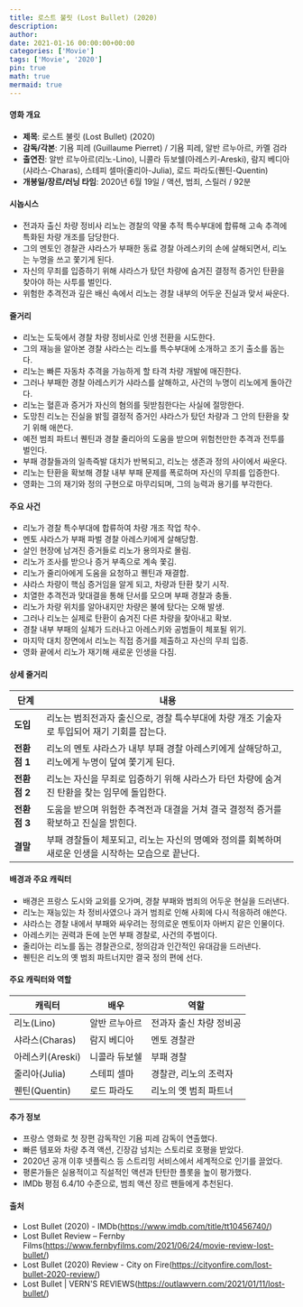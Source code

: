 ```yaml
---
title: 로스트 불릿 (Lost Bullet) (2020)
description: 
author: 
date: 2021-01-16 00:00:00+00:00
categories: ['Movie']
tags: ['Movie', '2020']
pin: true
math: true
mermaid: true
---
```

#### 영화 개요

- **제목**: 로스트 불릿 (Lost Bullet) (2020)  
- **감독/각본**: 기욤 피레 (Guillaume Pierret) / 기욤 피레, 알반 르누아르, 카멜 검라  
- **출연진**: 알반 르누아르(리노-Lino), 니콜라 듀보쉘(아레스키-Areski), 람지 베디아(샤라스-Charas), 스테피 셀마(줄리아-Julia), 로드 파라도(퀜틴-Quentin)  
- **개봉일/장르/러닝 타임**: 2020년 6월 19일 / 액션, 범죄, 스릴러 / 92분

#### 시놉시스

- 전과자 출신 차량 정비사 리노는 경찰의 약물 추적 특수부대에 합류해 고속 추격에 특화된 차량 개조를 담당한다.  
- 그의 멘토인 경찰관 샤라스가 부패한 동료 경찰 아레스키의 손에 살해되면서, 리노는 누명을 쓰고 쫓기게 된다.  
- 자신의 무죄를 입증하기 위해 샤라스가 탔던 차량에 숨겨진 결정적 증거인 탄환을 찾아야 하는 사투를 벌인다.  
- 위험한 추격전과 깊은 배신 속에서 리노는 경찰 내부의 어두운 진실과 맞서 싸운다.

#### 줄거리

- 리노는 도둑에서 경찰 차량 정비사로 인생 전환을 시도한다.  
- 그의 재능을 알아본 경찰 샤라스는 리노를 특수부대에 소개하고 조기 출소를 돕는다.  
- 리노는 빠른 자동차 추격을 가능하게 할 타격 차량 개발에 매진한다.  
- 그러나 부패한 경찰 아레스키가 샤라스를 살해하고, 사건의 누명이 리노에게 돌아간다.  
- 리노는 혈흔과 증거가 자신의 혐의를 뒷받침한다는 사실에 절망한다.  
- 도망친 리노는 진실을 밝힐 결정적 증거인 샤라스가 탔던 차량과 그 안의 탄환을 찾기 위해 애쓴다.  
- 예전 범죄 파트너 퀜틴과 경찰 줄리아의 도움을 받으며 위험천만한 추격과 전투를 벌인다.  
- 부패 경찰들과의 일촉즉발 대치가 반복되고, 리노는 생존과 정의 사이에서 싸운다.  
- 리노는 탄환을 확보해 경찰 내부 부패 문제를 폭로하며 자신의 무죄를 입증한다.  
- 영화는 그의 재기와 정의 구현으로 마무리되며, 그의 능력과 용기를 부각한다.

#### 주요 사건

- 리노가 경찰 특수부대에 합류하여 차량 개조 작업 착수.  
- 멘토 샤라스가 부패 파벌 경찰 아레스키에게 살해당함.  
- 살인 현장에 남겨진 증거들로 리노가 용의자로 몰림.  
- 리노가 조사를 받으나 증거 부족으로 계속 쫓김.  
- 리노가 줄리아에게 도움을 요청하고 퀜틴과 재결합.  
- 샤라스 차량이 핵심 증거임을 알게 되고, 차량과 탄환 찾기 시작.  
- 치열한 추격전과 맞대결을 통해 단서를 모으며 부패 경찰과 충돌.  
- 리노가 차량 위치를 알아내지만 차량은 불에 탔다는 오해 발생.  
- 그러나 리노는 실제로 탄환이 숨겨진 다른 차량을 찾아내고 확보.  
- 경찰 내부 부패의 실체가 드러나고 아레스키와 공범들이 체포될 위기.  
- 마지막 대치 장면에서 리노는 직접 증거를 제출하고 자신의 무죄 입증.  
- 영화 끝에서 리노가 재기해 새로운 인생을 다짐.

#### 상세 줄거리

| **단계**     | **내용**                                                                                         |
|--------------|--------------------------------------------------------------------------------------------------|
| **도입**     | 리노는 범죄전과자 출신으로, 경찰 특수부대에 차량 개조 기술자로 투입되어 재기 기회를 잡는다.          |
| **전환점 1** | 리노의 멘토 샤라스가 내부 부패 경찰 아레스키에게 살해당하고, 리노에게 누명이 덮여 쫓기게 된다.      |
| **전환점 2** | 리노는 자신을 무죄로 입증하기 위해 샤라스가 타던 차량에 숨겨진 탄환을 찾는 임무에 돌입한다.          |
| **전환점 3** | 도움을 받으며 위험한 추격전과 대결을 거쳐 결국 결정적 증거를 확보하고 진실을 밝힌다.               |
| **결말**     | 부패 경찰들이 체포되고, 리노는 자신의 명예와 정의를 회복하며 새로운 인생을 시작하는 모습으로 끝난다. |

#### 배경과 주요 캐릭터

- 배경은 프랑스 도시와 교외를 오가며, 경찰 부패와 범죄의 어두운 현실을 드러낸다.  
- 리노는 재능있는 차 정비사였으나 과거 범죄로 인해 사회에 다시 적응하려 애쓴다.  
- 샤라스는 경찰 내에서 부패와 싸우려는 정의로운 멘토이자 아버지 같은 인물이다.  
- 아레스키는 권력과 돈에 눈먼 부패 경찰로, 사건의 주범이다.  
- 줄리아는 리노를 돕는 경찰관으로, 정의감과 인간적인 유대감을 드러낸다.  
- 퀜틴은 리노의 옛 범죄 파트너지만 결국 정의 편에 선다.

#### 주요 캐릭터와 역할

| **캐릭터** | **배우**         | **역할**             |
|------------|------------------|----------------------|
| 리노(Lino) | 알반 르누아르    | 전과자 출신 차량 정비공 |
| 샤라스(Charas) | 람지 베디아      | 멘토 경찰관           |
| 아레스키(Areski) | 니콜라 듀보쉘   | 부패 경찰             |
| 줄리아(Julia) | 스테피 셀마       | 경찰관, 리노의 조력자  |
| 퀜틴(Quentin) | 로드 파라도       | 리노의 옛 범죄 파트너  |

#### 추가 정보

- 프랑스 영화로 첫 장편 감독작인 기욤 피레 감독이 연출했다.  
- 빠른 템포와 차량 추격 액션, 긴장감 넘치는 스토리로 호평을 받았다.  
- 2020년 공개 이후 넷플릭스 등 스트리밍 서비스에서 세계적으로 인기를 끌었다.  
- 평론가들은 실용적이고 직설적인 액션과 탄탄한 플롯을 높이 평가했다.  
- IMDb 평점 6.4/10 수준으로, 범죄 액션 장르 팬들에게 추천된다.

#### 출처

- Lost Bullet (2020) - IMDb(https://www.imdb.com/title/tt10456740/)  
- Lost Bullet Review – Fernby Films(https://www.fernbyfilms.com/2021/06/24/movie-review-lost-bullet/)  
- Lost Bullet (2020) Review - City on Fire(https://cityonfire.com/lost-bullet-2020-review/)  
- Lost Bullet | VERN'S REVIEWS(https://outlawvern.com/2021/01/11/lost-bullet/)
